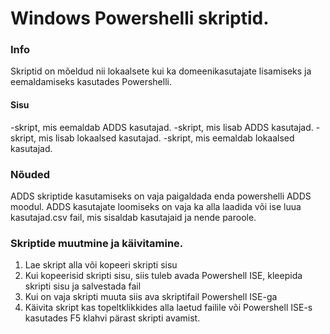 # Windows Powershelli skriptid.

### Info
Skriptid on mõeldud nii lokaalsete kui ka domeenikasutajate lisamiseks ja eemaldamiseks kasutades Powershelli.

#### Sisu
-skript, mis eemaldab ADDS kasutajad.
-skript, mis lisab ADDS kasutajad.
-skript, mis lisab lokaalsed kasutajad.
-skript, mis eemaldab lokaalsed kasutajad.


### Nõuded
ADDS skriptide kasutamiseks on vaja paigaldada enda powershelli ADDS moodul. ADDS kasutajate loomiseks on vaja ka alla laadida või ise luua kasutajad.csv fail, mis sisaldab
kasutajaid ja nende paroole.

### Skriptide muutmine ja käivitamine.
1. Lae skript alla või kopeeri skripti sisu
2. Kui kopeerisid skripti sisu, siis tuleb avada Powershell ISE, kleepida skripti sisu ja salvestada fail
3. Kui on vaja skripti muuta siis ava skriptifail Powershell ISE-ga
4. Käivita skript kas topeltklikkides alla laetud failile või Powershell ISE-s kasutades F5 klahvi pärast skripti avamist.
